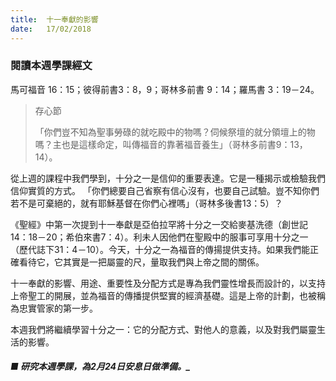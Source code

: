 ```yaml
---
title:  十一奉獻的影響
date:   17/02/2018
---
```


### 閱讀本週學課經文
馬可福音 16：15；彼得前書3：8，9；哥林多前書 9：14；羅馬書 3：19－24。

> <p>存心節</p>
>「你們豈不知為聖事勞碌的就吃殿中的物嗎？伺候祭壇的就分領壇上的物嗎？主也是這樣命定，叫傳福音的靠著福音養生」（哥林多前書9：13，14）。

從上週的課程中我們學到，十分之一是信仰的重要表達。它是一種揭示或檢驗我們信仰實質的方式。 「你們總要自己省察有信心沒有，也要自己試驗。豈不知你們若不是可棄絕的，就有耶穌基督在你們心裡嗎」（哥林多後書13：5）？

《聖經》中第一次提到十一奉獻是亞伯拉罕將十分之一交給麥基洗德（創世記14：18－20；希伯來書7：4）。利未人因他們在聖殿中的服事可享用十分之一（歷代誌下31：4－10）。今天，十分之一為福音的傳揚提供支持。如果我們能正確看待它，它其實是一把屬靈的尺，量取我們與上帝之間的關係。

十一奉獻的影響、用途、重要性及分配方式是專為我們靈性增長而設計的，以支持上帝聖工的開展，並為福音的傳播提供堅實的經濟基礎。這是上帝的計劃，也被稱為忠實管家的第一步。

本週我們將繼續學習十分之一：它的分配方式、對他人的意義，以及對我們屬靈生活的影響。

##### ■ 研究本週學課，為2月24日安息日做準備。_